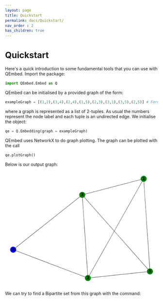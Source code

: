 ```yaml
---
layout: page
title: Quickstart
permalink: docs/Quickstart/
nav_order : 2
has_children: true
---
```


# Quickstart

Here's a quick introduction to some fundamental tools that you can use with QEmbed. Import the package:
```python
import QEmbed.Embed as Q
```
QEmbed can be initialised by a provided graph of the form:
```python
exampleGraph = [(1,2),(3,4),(2,4),(1,5),(2,3),(3,1),(3,5),(2,5)] # Format of an example input graph
```
where a graph is represented as a list of 2-tuples. As usual the numbers represent the node label and each tuple is an undirected edge. We initialise the object:

```python
qe = Q.Embedding(graph = exampleGraph)
```

QEmbed uses NetworkX to do graph plotting. The graph can be plotted with the call
```python
qe.plotGraph()
```
Below is our output graph:

![Example graph](https://github.com/franklee26/QEmbedDoc/blob/master/_site/assets/images/quickstartgraph-removebg.png?raw=true)

We can try to find a Bipartite set from this graph with the command:

